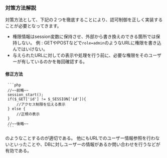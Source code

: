 ### 対策方法解説
対策方法として、下記の２つを徹底することにより、認可制御を正しく実装することが必要となってきます。

 - 権限情報はsession変数に保持させ、外部から書き換えのできる箇所では保持しない。
    例 : GETやPOSTなどで```role=admin```のようなURLに権限を書き込んではいけない。
 - 与えられたURLに対しての表示や処理を行う前に、必要な権限をそのユーザーが有しているのかを毎回確認する。

#### 修正方法
     ```php
     //~~前略~~
     session_start();
     if($_GET['id'] != $_SESSION['id']){
         //アクセス制限を伝える表示
     } else {
         //正規の表示
     }
     //~~後略~~
     ```
のようなことするのが適切である。
他にもURLでのユーザー情報参照を行わないといったことや、DBに対しユーザーの情報があるか問い合わせを行うなどが有効である。
